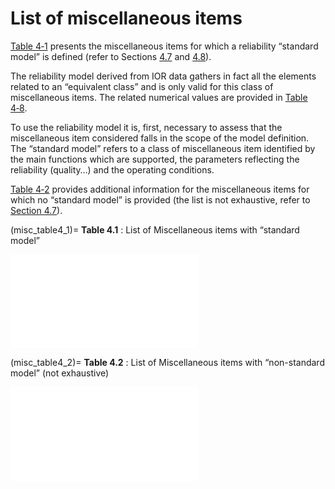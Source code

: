 # List of miscellaneous items

[Table 4‑1](misc_table4_1) presents the miscellaneous items for which a reliability “standard model” is defined (refer to Sections [4.7](basic_fr_derivation_nsm.md) and [4.8](reliability_data_sm.md)).

The reliability model derived from IOR data gathers in fact all the elements related to an “equivalent class” and is only valid for this class of miscellaneous items. The related numerical values are provided in [Table 4‑8](misc_table4_8).

To use the reliability model it is, first, necessary to assess that the miscellaneous item considered falls in the scope of the model definition. The “standard model” refers to a class of miscellaneous item identified by the main functions which are supported, the parameters reflecting the reliability (quality…) and the operating conditions.

[Table 4‑2](table4_2) provides additional information for the miscellaneous items for which no “standard model” is provided (the list is not exhaustive, refer to [Section 4.7](basic_fr_derivation_nsm.md)).

(misc_table4_1)=
**Table 4.1** : List of Miscellaneous items with “standard model”

<!--```{glue:figure} table4_1
:name: "table4_1"
```-->

<iframe class="ext_content" src="../../../_static/interactivity/html/misc_table4_1.html" frameborder="0" onload="resize_iframe(this)"></iframe>

(misc_table4_2)=
**Table 4.2** : List of Miscellaneous items with “non-standard model” (not exhaustive)

<!--```{glue:figure} table4_2
:name: "table4_2"
```-->
<iframe class="ext_content" src="../../../_static/interactivity/html/misc_table4_2.html" frameborder="0" onload="resize_iframe(this)"></iframe>
